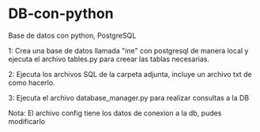 # DB-con-python
Base de datos con python, PostgreSQL

1: Crea una base de datos llamada "ine" con postgresql de manera local y ejecuta el archivo tables.py para creear las tablas necesarias.

2: Ejecuta los archivos SQL de la carpeta adjunta, incluye un archivo txt de como hacerlo.

3: Ejecuta el archivo database_manager.py para realizar consultas a la DB

Nota: El archivo config tiene los datos de conexion a la db, pudes modificarlo
